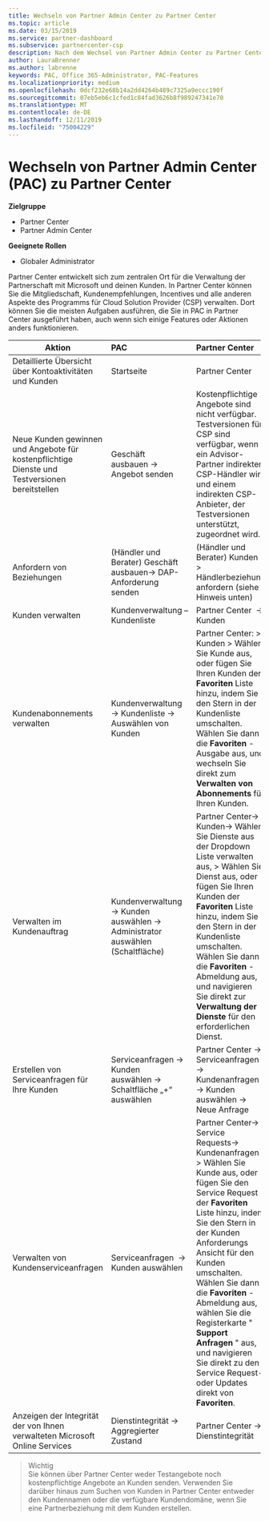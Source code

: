 ```yaml
---
title: Wechseln von Partner Admin Center zu Partner Center
ms.topic: article
ms.date: 03/15/2019
ms.service: partner-dashboard
ms.subservice: partnercenter-csp
description: Nach dem Wechsel von Partner Admin Center zu Partner Center erfahren Sie, wie Sie die Mitgliedschaft, Kundenreferenzen, Anreize und alle anderen Aspekte des Cloud Solution Provider Program (CSP) verwalten.
author: LauraBrenner
ms.author: labrenne
keywords: PAC, Office 365-Administrator, PAC-Features
ms.localizationpriority: medium
ms.openlocfilehash: 0dcf232e68b14a2dd4264b489c7325a9eccc190f
ms.sourcegitcommit: 07eb5eb6c1cfed1c84fad3626b8f989247341e70
ms.translationtype: MT
ms.contentlocale: de-DE
ms.lasthandoff: 12/11/2019
ms.locfileid: "75004229"
---
```

# <a name="moving-from-partner-admin-center-pac-to-the-partner-center"></a>Wechseln von Partner Admin Center (PAC) zu Partner Center

**Zielgruppe**
- Partner Center
- Partner Admin Center

**Geeignete Rollen**
-   Globaler Administrator

Partner Center entwickelt sich zum zentralen Ort für die Verwaltung der Partnerschaft mit Microsoft und deinen Kunden. In Partner Center können Sie die Mitgliedschaft, Kundenempfehlungen, Incentives und alle anderen Aspekte des Programms für Cloud Solution Provider (CSP) verwalten. Dort können Sie die meisten Aufgaben ausführen, die Sie in PAC in Partner Center ausgeführt haben, auch wenn sich einige Features oder Aktionen anders funktionieren. 


|**Aktion**   |**PAC**   |**Partner Center**   |
|--------------|:--------------|:---------------|
|Detaillierte Übersicht über Kontoaktivitäten und Kunden|Startseite|Partner Center|
|Neue Kunden gewinnen und Angebote für kostenpflichtige Dienste und Testversionen bereitstellen|Geschäft ausbauen -> Angebot senden|Kostenpflichtige Angebote sind nicht verfügbar. Testversionen für CSP sind verfügbar, wenn ein Advisor-Partner indirekter CSP-Händler wird und einem indirekten CSP-Anbieter, der Testversionen unterstützt, zugeordnet wird. |
|Anfordern von Beziehungen|(Händler und Berater) Geschäft ausbauen-> DAP-Anforderung senden|(Händler und Berater) Kunden -> Händlerbeziehung anfordern (siehe Hinweis unten)|
|Kunden verwalten|Kundenverwaltung – Kundenliste|Partner Center  -> Kunden|
|Kundenabonnements verwalten|Kundenverwaltung -> Kundenliste -> Auswählen von Kunden|Partner Center: > Kunden > Wählen Sie Kunde aus, oder fügen Sie Ihren Kunden der **Favoriten** Liste hinzu, indem Sie den Stern in der Kundenliste umschalten. Wählen Sie dann die **Favoriten** -Ausgabe aus, und wechseln Sie direkt zum **Verwalten von Abonnements** für Ihren Kunden.|
|Verwalten im Kundenauftrag|Kundenverwaltung -> Kunden auswählen -> Administrator auswählen (Schaltfläche)|Partner Center-> Kunden-> Wählen Sie Dienste aus der Dropdown Liste verwalten aus, > Wählen Sie Dienst aus, oder fügen Sie Ihren Kunden der **Favoriten** Liste hinzu, indem Sie den Stern in der Kundenliste umschalten. Wählen Sie dann die **Favoriten** -Abmeldung aus, und navigieren Sie direkt zur **Verwaltung der Dienste** für den erforderlichen Dienst.|
|Erstellen von Serviceanfragen für Ihre Kunden|Serviceanfragen -> Kunden auswählen -> Schaltfläche „+“ auswählen | Partner Center -> Serviceanfragen -> Kundenanfragen -> Kunden auswählen -> Neue Anfrage|
|Verwalten von Kundenserviceanfragen| Serviceanfragen  -> Kunden auswählen|Partner Center-> Service Requests-> Kundenanfragen > Wählen Sie Kunde aus, oder fügen Sie den Service Request der **Favoriten** Liste hinzu, indem Sie den Stern in der Kunden Anforderungs Ansicht für den Kunden umschalten. Wählen Sie dann die **Favoriten** -Abmeldung aus, wählen Sie die Registerkarte " **Support Anfragen** " aus, und navigieren Sie direkt zu den Service Request-oder Updates direkt von **Favoriten**.|
|Anzeigen der Integrität der von Ihnen verwalteten Microsoft Online Services|Dienstintegrität -> Aggregierter Zustand|Partner Center -> Dienstintegrität|

>Wichtig<br>
Sie können über Partner Center weder Testangebote noch kostenpflichtige Angebote an Kunden senden. Verwenden Sie darüber hinaus zum Suchen von Kunden in Partner Center entweder den Kundennamen oder die verfügbare Kundendomäne, wenn Sie eine Partnerbeziehung mit dem Kunden erstellen.
